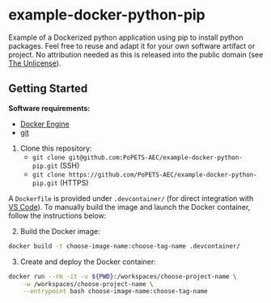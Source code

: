 # example-docker-python-pip

Example of a Dockerized python application using pip to install python packages.
Feel free to reuse and adapt it for your own software artifact or project. No
attribution needed as this is released into the public domain (see [The
Unlicense](LICENSE)).

## Getting Started

**Software requirements:**
- [Docker Engine](https://docs.docker.com/engine/install/)
- [git](https://git-scm.com/downloads)

1. Clone this repository:
   - `git clone git@github.com:PoPETS-AEC/example-docker-python-pip.git` (SSH)
   - `git clone https://github.com/PoPETS-AEC/example-docker-python-pip.git` (HTTPS)

A `Dockerfile` is provided under `.devcontainer/` (for direct integration with
[VS Code](https://gist.github.com/yohhaan/b492e165b77a84d9f8299038d21ae2c9)). To
manually build the image and launch the Docker container, follow the
instructions below:

2. Build the Docker image:
```bash
docker build -t choose-image-name:choose-tag-name .devcontainer/
```

3. Create and deploy the Docker container:
```bash
docker run --rm -it -v ${PWD}:/workspaces/choose-project-name \
    -w /workspaces/choose-project-name \
    --entrypoint bash choose-image-name:choose-tag-name
```

